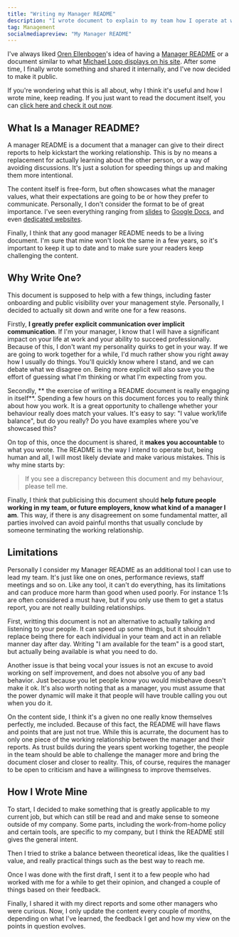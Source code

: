 ```yaml
---
title: "Writing my Manager README"
description: "I wrote document to explain to my team how I operate at work. It includes what I value, my personality quirks or even the best way to reach me depending on the context."
tag: Management
socialmediapreview: "My Manager README"
---
```


I've always liked [Oren Ellenbogen][1]'s idea of having a [Manager README][2] or a document similar to what [Michael Lopp displays on his site][3]. After some time, I finally wrote something and shared it internally, and I've now decided to make it public.

If you're wondering what this is all about, why I think it's useful and how I wrote mine, keep reading. If you just want to read the document itself, you can [click here and check it out now][4].

## What Is a Manager README?

A manager README is a document that a manager can give to their direct reports to help kickstart the working relationship. This is by no means a replacement for actually learning about the other person, or a way of avoiding discussions. It's just a solution for speeding things up and making them more intentional.

The content itself is free-form, but often showcases what the manager values, what their expectations are going to be or how they prefer to communicate. Personally, I don't consider the format to be of great importance. I've seen everything ranging from [slides][5] to [Google Docs][6], and even [dedicated websites][7].

Finally, I think that any good manager README needs to be a living document. I'm sure that mine won't look the same in a few years, so it's important to keep it up to date and to make sure your readers keep challenging the content.

## Why Write One?

This document is supposed to help with a few things, including faster onboarding and public visibility over your management style. Personally, I decided to actually sit down and write one for a few reasons.

Firstly, **I greatly prefer explicit communication over implicit communication**. If I'm your manager, I know that I will have a significant impact on your life at work and your ability to succeed professionally. Because of this, I don't want my personality quirks to get in your way. If we are going to work together for a while, I'd much rather show you right away how I usually do things. You'll quickly know where I stand, and we can debate what we disagree on. Being more explicit will also save you the effort of guessing what I'm thinking or what I'm expecting from you.

Secondly, ** the exercise of writing a README document is really engaging in itself**. Spending a few hours on this document forces you to really think about how you work. It is a great opportunity to challenge whether your behaviour really does match your values. It's easy to say: "I value work/life balance", but do you really? Do you have examples where you've showcased this?

On top of this, once the document is shared, it **makes you accountable** to what you wrote. The README is the way I intend to operate but, being human and all, I will most likely deviate and make various mistakes. This is why mine starts by:

> If you see a discrepancy between this document and my behaviour, please tell me.

Finally, I think that publicising this document should **help future people working in my team, or future employers, know what kind of a manager I am**. This way, if there is any disagreement on some fundamental matter, all parties involved can avoid painful months that usually conclude by someone terminating the working relationship.

## Limitations

Personally I consider my Manager README as an additional tool I can use to lead my team. It's just like one on ones, performance reviews, staff meetings and so on. Like any tool, it can't do everything, has its limitations and can produce more harm than good when used poorly. For instance 1:1s are often considered a must have, but if you only use them to get a status report, you are not really building relationships.

First, writting this document is not an alternative to actually talking and listening to your people. It can speed up some things, but it shouldn't replace being there for each individual in your team and act in an reliable manner day after day. Writing "I am available for the team" is a good start, but actually being available is what you need to do.

Another issue is that being vocal your issues is not an excuse to avoid working on self improvement, and does not absolve you of any bad behavior. Just because you let people know you would misbehave doesn't make it ok. It's also worth noting that as a manager, you must assume that the power dynamic will make it that people will have trouble calling you out when you do it.

On the content side, I think it's a given no one really know themselves perfectly, me included. Because of this fact, the README will have flaws and points that are just not true. While this is acurrate, the document has to only one piece of the working relationship between the manager and their reports. As trust builds during the years spent working together, the people in the team should be able to challenge the manager more and bring the document closer and closer to reality. This, of course, requires the manager to be open to criticism and have a willingness to improve themselves.

## How I Wrote Mine

To start, I decided to make something that is greatly applicable to my current job, but which can still be read and and make sense to someone outside of my company. Some parts, including the work-from-home policy and certain tools, are specific to my company, but I think the README still gives the general intent.

Then I tried to strike a balance between theoretical ideas, like the qualities I value, and really practical things such as the best way to reach me.

Once I was done with the first draft, I sent it to a few people who had worked with me for a while to get their opinion, and changed a couple of things based on their feedback.

Finally, I shared it with my direct reports and some other managers who were curious. Now, I only update the content every couple of months, depending on what I've learned, the feedback I get and how my view on the points in question evolves.

[1]:	https://twitter.com/orenellenbogen
[2]:	https://managerreadme.com/
[3]:	https://randsinrepose.com/archives/how-to-rands/
[4]:	/manager-readme/
[5]:	https://docs.google.com/presentation/d/1F2PWxQ-sKJ1uAlrhU9ULXOVmH-CW6dw_ufMzbFLAWHA/edit#slide=id.p
[6]:	https://docs.google.com/document/d/1sx5ssYb_xMrmwPpyjD5xP7RvQ7cHweDYlRGn2SXztKw/edit#heading=h.g1q7u9cc1uha
[7]:	https://managerreadme.com/readme/muness